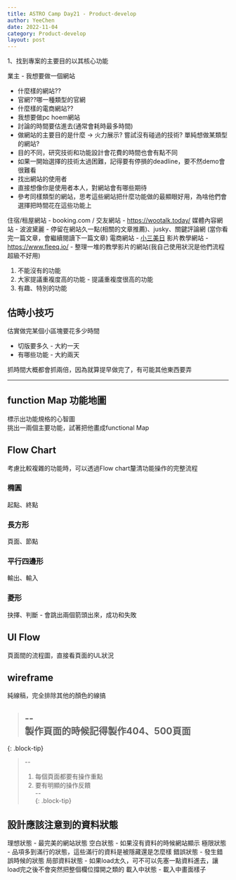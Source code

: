 ```yaml
---
title: ASTRO Camp Day21 - Product-develop
author: YeeChen
date: 2022-11-04
category: Product-develop
layout: post
---
```






1、找到專案的主要目的以其核心功能

業主 - 我想要做一個網站
- 什麼樣的網站??  
- 官網??哪一種類型的官網  
- 什麼樣的電商網站??   
- 我想要做pc hoem網站  
- 討論的時間要估進去(通常會耗時最多時間)  
- 做網站的主要目的是什麼 -> 火力展示? 嘗試沒有碰過的技術? 單純想做某類型的網站?  
- 目的不同，研究技術和功能設計會花費的時間也會有點不同  
- 如果一開始選擇的技術太過困難，記得要有停損的deadline，要不然demo會很難看  
- 找出網站的使用者  
- 直接想像你是使用者本人，對網站會有哪些期待  
- 參考同樣類型的網站，思考這些網站把什麼功能做的最顯眼好用，為啥他們會選擇把時間花在這些功能上   




住宿/租屋網站 - booking.com / 
交友網站 - https://wootalk.today/
媒體內容網站 - 波波黛麗 - 停留在網站久一點(相關的文章推薦)、jusky、關鍵評論網
(當你看完一篇文章，會繼續閱讀下一篇文章)
電商網站 - [小三美日](https://www.s3.com.tw/)
影片教學網站 - https://www.fleeq.io/ - 整理一堆的教學影片的網站(我自己使用狀況是他們流程超級不好用)




1. 不能沒有的功能
2. 大家提議重複度高的功能 - 提議重複度很高的功能
3. 有趣、特別的功能





估時小技巧
------
估實做完某個小區塊要花多少時間  
- 切版要多久 - 大約一天  
- 有哪些功能 - 大約兩天  
  
抓時間大概都會抓兩倍，因為就算提早做完了，有可能其他東西要弄  


***

function Map 功能地圖
------

標示出功能規格的心智圖  
挑出一兩個主要功能，試著把他畫成functional Map  




Flow Chart
------
考慮比較複雜的功能時，可以透過Flow chart釐清功能操作的完整流程  

### 橢圓  
起點、終點    
  
### 長方形   
頁面、節點  
  
### 平行四邊形  
輸出、輸入  
  
### 菱形  
抉擇、判斷 - 會跳出兩個箭頭出來，成功和失敗  
  
  


UI Flow
------
頁面間的流程圖，直接看頁面的UL狀況


wireframe
------
純線稿，完全排除其他的顏色的線搞


> --  
> 製作頁面的時候記得製作404、500頁面  
> --  
{: .block-tip}


> --  
> 1. 每個頁面都要有操作重點  
> 2. 要有明顯的操作反饋  
> --  
{: .block-tip}


設計應該注意到的資料狀態
------
理想狀態 - 最完美的網站狀態
空白狀態 - 如果沒有資料的時候網站顯示
極限狀態 - 品項多到滿行的狀態，這些滿行的資料是被隱藏還是怎麼樣
錯誤狀態 - 發生錯誤時候的狀態
局部資料狀態 - 如果load太久，可不可以先塞一點資料進去，讓load完之後不會突然把整個欄位撐開之類的
載入中狀態 - 載入中畫面樣子






